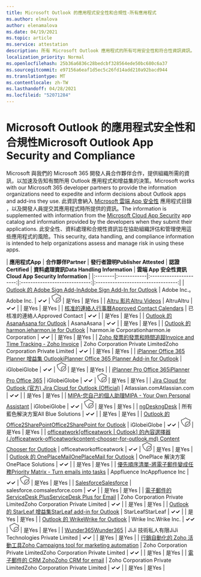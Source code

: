 ```yaml
---
title: Microsoft Outlook 的應用程式安全性和合規性-所有應用程式
ms.author: elmalova
author: elenamalova
ms.date: 04/19/2021
ms.topic: article
ms.service: attestation
description: 所有 Microsoft Outlook 應用程式的所有可用安全性和符合性資訊資訊。
localization_priority: Normal
ms.openlocfilehash: 25b36a6836c28bedcbf328564ede50bc680c6a37
ms.sourcegitcommit: e97156a6eaf1d5ec5c26fd14add210a92bacd944
ms.translationtype: MT
ms.contentlocale: zh-TW
ms.lasthandoff: 04/28/2021
ms.locfileid: "52071284"
---
```

# <a name="microsoft-outlook-app-security-and-compliance"></a><span data-ttu-id="c26ca-103">Microsoft Outlook 的應用程式安全性和合規性</span><span class="sxs-lookup"><span data-stu-id="c26ca-103">Microsoft Outlook App Security and Compliance</span></span>

<span data-ttu-id="c26ca-104">Microsoft 與我們的 Microsoft 365 開發人員合作夥伴合作，提供組織所需的資訊，以加速及告知有關所用 Outlook 應用程式和增益集的決策。</span><span class="sxs-lookup"><span data-stu-id="c26ca-104">Microsoft works with our Microsoft 365 developer partners to provide the information organizations need to expedite and inform decisions about Outlook apps and add-ins they use.</span></span> <span data-ttu-id="c26ca-105">此資訊會納入 [Microsoft 雲端 App 安全性](https://www.microsoft.com/en-us/enterprise-mobility-security/cloud-app-security) 應用程式目錄 ，以及開發人員提交其應用程式時所提供的資訊。</span><span class="sxs-lookup"><span data-stu-id="c26ca-105">The information is supplemented with information from the [Microsoft Cloud App Security](https://www.microsoft.com/en-us/enterprise-mobility-security/cloud-app-security) app catalog and information provided by the developers when they submit their applications.</span></span> <span data-ttu-id="c26ca-106">此安全性、資料處理和合規性資訊旨在協助組織評估和管理使用這些應用程式的風險。</span><span class="sxs-lookup"><span data-stu-id="c26ca-106">This security, data handling, and compliance information is intended to help organizations assess and manage risk in using these apps.</span></span>

| <span data-ttu-id="c26ca-107">**應用程式**</span><span class="sxs-lookup"><span data-stu-id="c26ca-107">**App**</span></span> | <span data-ttu-id="c26ca-108">**合作夥伴**</span><span class="sxs-lookup"><span data-stu-id="c26ca-108">**Partner**</span></span> | <span data-ttu-id="c26ca-109">**發行者證明**</span><span class="sxs-lookup"><span data-stu-id="c26ca-109">**Publisher Attested**</span></span> | <span data-ttu-id="c26ca-110">**認證**</span><span class="sxs-lookup"><span data-stu-id="c26ca-110">**Certified**</span></span> | <span data-ttu-id="c26ca-111">**資料處理資訊**</span><span class="sxs-lookup"><span data-stu-id="c26ca-111">**Data Handling Information**</span></span> | <span data-ttu-id="c26ca-112">**雲端 App 安全性資訊**</span><span class="sxs-lookup"><span data-stu-id="c26ca-112">**Cloud App Security Information**</span></span> |
|:--------|:------------|:----------------------:|:-----------------------------:|:----------------------------------:|
| [<span data-ttu-id="c26ca-113">Outlook 的 Adobe Sign Add-In</span><span class="sxs-lookup"><span data-stu-id="c26ca-113">Adobe Sign Add-In for Outlook</span></span>](./adobe-inc-sign-add-in-for-outlook.md) | <span data-ttu-id="c26ca-114">Adobe Inc.。</span><span class="sxs-lookup"><span data-stu-id="c26ca-114">Adobe Inc.</span></span> | <span data-ttu-id="c26ca-115">**✓**</span><span class="sxs-lookup"><span data-stu-id="c26ca-115">**✓**</span></span> | <img alt="Certified application badge" src="../media/certified-badge.png" height="25" width="25" /> | <span data-ttu-id="c26ca-116">是</span><span class="sxs-lookup"><span data-stu-id="c26ca-116">Yes</span></span> | <span data-ttu-id="c26ca-117">是</span><span class="sxs-lookup"><span data-stu-id="c26ca-117">Yes</span></span> |
| [<span data-ttu-id="c26ca-118">Altru 影片</span><span class="sxs-lookup"><span data-stu-id="c26ca-118">Altru Videos</span></span>](./altru-videos.md) | <span data-ttu-id="c26ca-119">Altru</span><span class="sxs-lookup"><span data-stu-id="c26ca-119">Altru</span></span> | <span data-ttu-id="c26ca-120">**✓**</span><span class="sxs-lookup"><span data-stu-id="c26ca-120">**✓**</span></span> |  | <span data-ttu-id="c26ca-121">是</span><span class="sxs-lookup"><span data-stu-id="c26ca-121">Yes</span></span> | <span data-ttu-id="c26ca-122">是</span><span class="sxs-lookup"><span data-stu-id="c26ca-122">Yes</span></span> |
| [<span data-ttu-id="c26ca-123">核准的連絡人行事曆</span><span class="sxs-lookup"><span data-stu-id="c26ca-123">Approved Contact Calendars</span></span>](./approved-contact-calendars.md) | <span data-ttu-id="c26ca-124">已核准的連絡人</span><span class="sxs-lookup"><span data-stu-id="c26ca-124">Approved Contact</span></span> | <span data-ttu-id="c26ca-125">**✓**</span><span class="sxs-lookup"><span data-stu-id="c26ca-125">**✓**</span></span> |  | <span data-ttu-id="c26ca-126">是</span><span class="sxs-lookup"><span data-stu-id="c26ca-126">Yes</span></span> | <span data-ttu-id="c26ca-127">是</span><span class="sxs-lookup"><span data-stu-id="c26ca-127">Yes</span></span> |
| [<span data-ttu-id="c26ca-128">Outlook 的 Asana</span><span class="sxs-lookup"><span data-stu-id="c26ca-128">Asana for Outlook</span></span>](./asana-for-outlook.md) | <span data-ttu-id="c26ca-129">Asana</span><span class="sxs-lookup"><span data-stu-id="c26ca-129">Asana</span></span> | <span data-ttu-id="c26ca-130">**✓**</span><span class="sxs-lookup"><span data-stu-id="c26ca-130">**✓**</span></span> |  | <span data-ttu-id="c26ca-131">是</span><span class="sxs-lookup"><span data-stu-id="c26ca-131">Yes</span></span> | <span data-ttu-id="c26ca-132">是</span><span class="sxs-lookup"><span data-stu-id="c26ca-132">Yes</span></span> |
| [<span data-ttu-id="c26ca-133">Outlook 的 harmon.ie</span><span class="sxs-lookup"><span data-stu-id="c26ca-133">harmon.ie for Outlook</span></span>](./harmonie-corporation-for-outlook.md) | <span data-ttu-id="c26ca-134">harmon.ie Corporation</span><span class="sxs-lookup"><span data-stu-id="c26ca-134">harmon.ie Corporation</span></span> | <span data-ttu-id="c26ca-135">**✓**</span><span class="sxs-lookup"><span data-stu-id="c26ca-135">**✓**</span></span> |  | <span data-ttu-id="c26ca-136">是</span><span class="sxs-lookup"><span data-stu-id="c26ca-136">Yes</span></span> | <span data-ttu-id="c26ca-137">是</span><span class="sxs-lookup"><span data-stu-id="c26ca-137">Yes</span></span> |
| [<span data-ttu-id="c26ca-138">Zoho 發票的發票和時間追蹤</span><span class="sxs-lookup"><span data-stu-id="c26ca-138">Invoice and Time Tracking - Zoho Invoice</span></span>](./zoho-corporation-private-limited-invoice-and-time-tracking.md) | <span data-ttu-id="c26ca-139">Zoho Corporation Private Limited</span><span class="sxs-lookup"><span data-stu-id="c26ca-139">Zoho Corporation Private Limited</span></span> | <span data-ttu-id="c26ca-140">**✓**</span><span class="sxs-lookup"><span data-stu-id="c26ca-140">**✓**</span></span> |  | <span data-ttu-id="c26ca-141">是</span><span class="sxs-lookup"><span data-stu-id="c26ca-141">Yes</span></span> | <span data-ttu-id="c26ca-142">是</span><span class="sxs-lookup"><span data-stu-id="c26ca-142">Yes</span></span> |
| [<span data-ttu-id="c26ca-143">iPlanner Office 365 Planner 增益集 Outlook</span><span class="sxs-lookup"><span data-stu-id="c26ca-143">iPlanner Office 365 Planner Add-in for Outlook</span></span>](./iglobe-iplanner-office-365-planner-add-in-for-outlook.md) | <span data-ttu-id="c26ca-144">iGlobe</span><span class="sxs-lookup"><span data-stu-id="c26ca-144">iGlobe</span></span> | <span data-ttu-id="c26ca-145">**✓**</span><span class="sxs-lookup"><span data-stu-id="c26ca-145">**✓**</span></span> | <img alt="Certified application badge" src="../media/certified-badge.png" height="25" width="25" /> | <span data-ttu-id="c26ca-146">是</span><span class="sxs-lookup"><span data-stu-id="c26ca-146">Yes</span></span> | <span data-ttu-id="c26ca-147">是</span><span class="sxs-lookup"><span data-stu-id="c26ca-147">Yes</span></span> |
| [<span data-ttu-id="c26ca-148">iPlanner Pro Office 365</span><span class="sxs-lookup"><span data-stu-id="c26ca-148">iPlanner Pro Office 365</span></span>](./iglobe-iplanner-pro-office-365.md) | <span data-ttu-id="c26ca-149">iGlobe</span><span class="sxs-lookup"><span data-stu-id="c26ca-149">iGlobe</span></span> | <span data-ttu-id="c26ca-150">**✓**</span><span class="sxs-lookup"><span data-stu-id="c26ca-150">**✓**</span></span> | <img alt="Certified application badge" src="../media/certified-badge.png" height="25" width="25" /> | <span data-ttu-id="c26ca-151">是</span><span class="sxs-lookup"><span data-stu-id="c26ca-151">Yes</span></span> | <span data-ttu-id="c26ca-152">是</span><span class="sxs-lookup"><span data-stu-id="c26ca-152">Yes</span></span> |
| [<span data-ttu-id="c26ca-153">Jira Cloud for Outlook (官方) </span><span class="sxs-lookup"><span data-stu-id="c26ca-153">Jira Cloud for Outlook (Official)</span></span>](./atlassiancom-jira-cloud-for-outlook-official.md) | <span data-ttu-id="c26ca-154">Atlassian.com</span><span class="sxs-lookup"><span data-stu-id="c26ca-154">Atlassian.com</span></span> | <span data-ttu-id="c26ca-155">**✓**</span><span class="sxs-lookup"><span data-stu-id="c26ca-155">**✓**</span></span> |  | <span data-ttu-id="c26ca-156">是</span><span class="sxs-lookup"><span data-stu-id="c26ca-156">Yes</span></span> | <span data-ttu-id="c26ca-157">是</span><span class="sxs-lookup"><span data-stu-id="c26ca-157">Yes</span></span> |
| [<span data-ttu-id="c26ca-158">MIPA-您自己的個人助理</span><span class="sxs-lookup"><span data-stu-id="c26ca-158">MIPA - Your Own Personal Assistant</span></span>](./iglobe-mipa-your-own-personal-assistant.md) | <span data-ttu-id="c26ca-159">iGlobe</span><span class="sxs-lookup"><span data-stu-id="c26ca-159">iGlobe</span></span> | <span data-ttu-id="c26ca-160">**✓**</span><span class="sxs-lookup"><span data-stu-id="c26ca-160">**✓**</span></span> | <img alt="Certified application badge" src="../media/certified-badge.png" height="25" width="25" /> | <span data-ttu-id="c26ca-161">是</span><span class="sxs-lookup"><span data-stu-id="c26ca-161">Yes</span></span> | <span data-ttu-id="c26ca-162">是</span><span class="sxs-lookup"><span data-stu-id="c26ca-162">Yes</span></span> |
| [<span data-ttu-id="c26ca-163">ngDesk</span><span class="sxs-lookup"><span data-stu-id="c26ca-163">ngDesk</span></span>](./all-blue-solutions-ngdesk.md) | <span data-ttu-id="c26ca-164">所有藍色解決方案</span><span class="sxs-lookup"><span data-stu-id="c26ca-164">All Blue Solutions</span></span> | <span data-ttu-id="c26ca-165">**✓**</span><span class="sxs-lookup"><span data-stu-id="c26ca-165">**✓**</span></span> |  | <span data-ttu-id="c26ca-166">是</span><span class="sxs-lookup"><span data-stu-id="c26ca-166">Yes</span></span> | <span data-ttu-id="c26ca-167">是</span><span class="sxs-lookup"><span data-stu-id="c26ca-167">Yes</span></span> |
| [<span data-ttu-id="c26ca-168">Outlook 的 Office2SharePoint</span><span class="sxs-lookup"><span data-stu-id="c26ca-168">Office2SharePoint for Outlook</span></span>](./iglobe-office2sharepoint-for-outlook.md) | <span data-ttu-id="c26ca-169">iGlobe</span><span class="sxs-lookup"><span data-stu-id="c26ca-169">iGlobe</span></span> | <span data-ttu-id="c26ca-170">**✓**</span><span class="sxs-lookup"><span data-stu-id="c26ca-170">**✓**</span></span> | <img alt="Certified application badge" src="../media/certified-badge.png" height="25" width="25" /> | <span data-ttu-id="c26ca-171">是</span><span class="sxs-lookup"><span data-stu-id="c26ca-171">Yes</span></span> | <span data-ttu-id="c26ca-172">是</span><span class="sxs-lookup"><span data-stu-id="c26ca-172">Yes</span></span> |
| <span data-ttu-id="c26ca-173">[officeatwork</span><span class="sxs-lookup"><span data-stu-id="c26ca-173">[officeatwork</span></span> | <span data-ttu-id="c26ca-174">Outlook] 的內容選擇器 (./officeatwork-officeatworkcontent-chooser-for-outlook.md) </span><span class="sxs-lookup"><span data-stu-id="c26ca-174">Content Chooser for Outlook](./officeatwork-officeatworkcontent-chooser-for-outlook.md)</span></span> | <span data-ttu-id="c26ca-175">officeatwork</span><span class="sxs-lookup"><span data-stu-id="c26ca-175">officeatwork</span></span> | <span data-ttu-id="c26ca-176">**✓**</span><span class="sxs-lookup"><span data-stu-id="c26ca-176">**✓**</span></span> | <img alt="Certified application badge" src="../media/certified-badge.png" height="25" width="25" /> | <span data-ttu-id="c26ca-177">是</span><span class="sxs-lookup"><span data-stu-id="c26ca-177">Yes</span></span> | <span data-ttu-id="c26ca-178">是</span><span class="sxs-lookup"><span data-stu-id="c26ca-178">Yes</span></span> |
| [<span data-ttu-id="c26ca-179">Outlook 的 OnePlaceMail</span><span class="sxs-lookup"><span data-stu-id="c26ca-179">OnePlaceMail for Outlook</span></span>](./oneplace-solutions-oneplacemail-for-outlook.md) | <span data-ttu-id="c26ca-180">OnePlace 解決方案</span><span class="sxs-lookup"><span data-stu-id="c26ca-180">OnePlace Solutions</span></span> | <span data-ttu-id="c26ca-181">**✓**</span><span class="sxs-lookup"><span data-stu-id="c26ca-181">**✓**</span></span> |  | <span data-ttu-id="c26ca-182">是</span><span class="sxs-lookup"><span data-stu-id="c26ca-182">Yes</span></span> | <span data-ttu-id="c26ca-183">是</span><span class="sxs-lookup"><span data-stu-id="c26ca-183">Yes</span></span> |
| [<span data-ttu-id="c26ca-184">優先順序清單-將電子郵件變成任務</span><span class="sxs-lookup"><span data-stu-id="c26ca-184">Priority Matrix - Turn emails into tasks</span></span>](./appfluence-inc-priority-matrix-turn-emails-into-tasks.md) | <span data-ttu-id="c26ca-185">Appfluence Inc</span><span class="sxs-lookup"><span data-stu-id="c26ca-185">Appfluence Inc</span></span> | <span data-ttu-id="c26ca-186">**✓**</span><span class="sxs-lookup"><span data-stu-id="c26ca-186">**✓**</span></span> | <img alt="Certified application badge" src="../media/certified-badge.png" height="25" width="25" /> | <span data-ttu-id="c26ca-187">是</span><span class="sxs-lookup"><span data-stu-id="c26ca-187">Yes</span></span> | <span data-ttu-id="c26ca-188">是</span><span class="sxs-lookup"><span data-stu-id="c26ca-188">Yes</span></span> |
| [<span data-ttu-id="c26ca-189">Salesforce</span><span class="sxs-lookup"><span data-stu-id="c26ca-189">Salesforce</span></span>](./salesforcecom-salesforce.md) | <span data-ttu-id="c26ca-190">salesforce.com</span><span class="sxs-lookup"><span data-stu-id="c26ca-190">salesforce.com</span></span> | <span data-ttu-id="c26ca-191">**✓**</span><span class="sxs-lookup"><span data-stu-id="c26ca-191">**✓**</span></span> |  | <span data-ttu-id="c26ca-192">是</span><span class="sxs-lookup"><span data-stu-id="c26ca-192">Yes</span></span> | <span data-ttu-id="c26ca-193">是</span><span class="sxs-lookup"><span data-stu-id="c26ca-193">Yes</span></span> |
| [<span data-ttu-id="c26ca-194">電子郵件的 ServiceDesk Plus</span><span class="sxs-lookup"><span data-stu-id="c26ca-194">ServiceDesk Plus for Email</span></span>](./zoho-corporation-private-limited-servicedesk-plus-for-email.md) | <span data-ttu-id="c26ca-195">Zoho Corporation Private Limited</span><span class="sxs-lookup"><span data-stu-id="c26ca-195">Zoho Corporation Private Limited</span></span> | <span data-ttu-id="c26ca-196">**✓**</span><span class="sxs-lookup"><span data-stu-id="c26ca-196">**✓**</span></span> |  | <span data-ttu-id="c26ca-197">是</span><span class="sxs-lookup"><span data-stu-id="c26ca-197">Yes</span></span> | <span data-ttu-id="c26ca-198">是</span><span class="sxs-lookup"><span data-stu-id="c26ca-198">Yes</span></span> |
| [<span data-ttu-id="c26ca-199">Outlook 的 StarLeaf 增益集</span><span class="sxs-lookup"><span data-stu-id="c26ca-199">StarLeaf add-in for Outlook</span></span>](./starleaf-add-in-for-outlook.md) | <span data-ttu-id="c26ca-200">StarLeaf</span><span class="sxs-lookup"><span data-stu-id="c26ca-200">StarLeaf</span></span> | <span data-ttu-id="c26ca-201">**✓**</span><span class="sxs-lookup"><span data-stu-id="c26ca-201">**✓**</span></span> |  | <span data-ttu-id="c26ca-202">是</span><span class="sxs-lookup"><span data-stu-id="c26ca-202">Yes</span></span> | <span data-ttu-id="c26ca-203">是</span><span class="sxs-lookup"><span data-stu-id="c26ca-203">Yes</span></span> |
| [<span data-ttu-id="c26ca-204">Outlook 的 Wrike</span><span class="sxs-lookup"><span data-stu-id="c26ca-204">Wrike for Outlook</span></span>](./wrike-inc-for-outlook.md) | <span data-ttu-id="c26ca-205">Wrike Inc.</span><span class="sxs-lookup"><span data-stu-id="c26ca-205">Wrike Inc.</span></span> | <span data-ttu-id="c26ca-206">**✓**</span><span class="sxs-lookup"><span data-stu-id="c26ca-206">**✓**</span></span> | <img alt="Certified application badge" src="../media/certified-badge.png" height="25" width="25" /> | <span data-ttu-id="c26ca-207">是</span><span class="sxs-lookup"><span data-stu-id="c26ca-207">Yes</span></span> | <span data-ttu-id="c26ca-208">是</span><span class="sxs-lookup"><span data-stu-id="c26ca-208">Yes</span></span> |
| [<span data-ttu-id="c26ca-209">Wunder365</span><span class="sxs-lookup"><span data-stu-id="c26ca-209">Wunder365</span></span>](./jiji-technologies-private-limited-wunder365.md) | <span data-ttu-id="c26ca-210">JiJi 技術私人有限</span><span class="sxs-lookup"><span data-stu-id="c26ca-210">JiJi Technologies Private Limited</span></span> | <span data-ttu-id="c26ca-211">**✓**</span><span class="sxs-lookup"><span data-stu-id="c26ca-211">**✓**</span></span> |  | <span data-ttu-id="c26ca-212">是</span><span class="sxs-lookup"><span data-stu-id="c26ca-212">Yes</span></span> | <span data-ttu-id="c26ca-213">是</span><span class="sxs-lookup"><span data-stu-id="c26ca-213">Yes</span></span> |
| [<span data-ttu-id="c26ca-214">行銷自動化的 Zoho 活動工具</span><span class="sxs-lookup"><span data-stu-id="c26ca-214">Zoho Campaigns tool for marketing automation</span></span>](./zoho-corporation-private-limited-campaigns-tool-for-marketing-automation.md) | <span data-ttu-id="c26ca-215">Zoho Corporation Private Limited</span><span class="sxs-lookup"><span data-stu-id="c26ca-215">Zoho Corporation Private Limited</span></span> | <span data-ttu-id="c26ca-216">**✓**</span><span class="sxs-lookup"><span data-stu-id="c26ca-216">**✓**</span></span> |  | <span data-ttu-id="c26ca-217">是</span><span class="sxs-lookup"><span data-stu-id="c26ca-217">Yes</span></span> | <span data-ttu-id="c26ca-218">是</span><span class="sxs-lookup"><span data-stu-id="c26ca-218">Yes</span></span> |
| [<span data-ttu-id="c26ca-219">電子郵件的 CRM Zoho</span><span class="sxs-lookup"><span data-stu-id="c26ca-219">Zoho CRM for email</span></span>](./zoho-corporation-private-limited-crm-for-email.md) | <span data-ttu-id="c26ca-220">Zoho Corporation Private Limited</span><span class="sxs-lookup"><span data-stu-id="c26ca-220">Zoho Corporation Private Limited</span></span> | <span data-ttu-id="c26ca-221">**✓**</span><span class="sxs-lookup"><span data-stu-id="c26ca-221">**✓**</span></span> |  | <span data-ttu-id="c26ca-222">是</span><span class="sxs-lookup"><span data-stu-id="c26ca-222">Yes</span></span> | <span data-ttu-id="c26ca-223">是</span><span class="sxs-lookup"><span data-stu-id="c26ca-223">Yes</span></span> |
